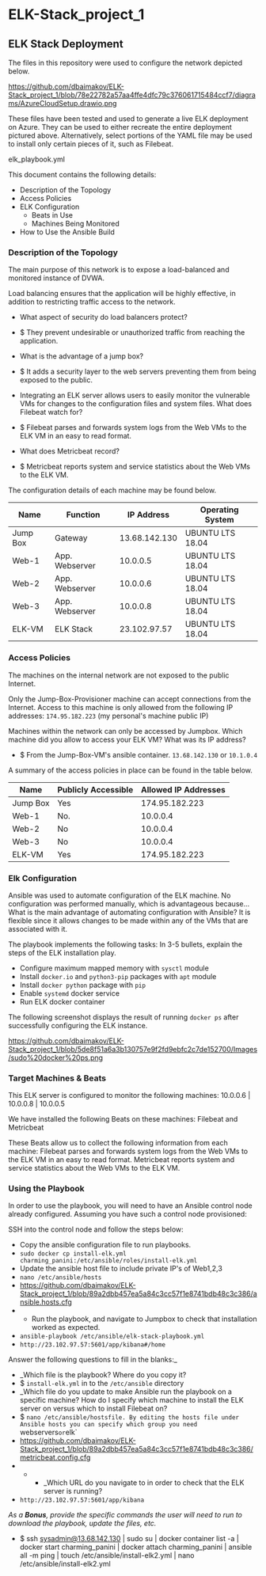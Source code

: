 # ELK-Stack_project_1
## ELK Stack Deployment

The files in this repository were used to configure the network depicted below.

https://github.com/dbaimakov/ELK-Stack_project_1/blob/78e22782a57aa4ffe4dfc79c376061715484ccf7/diagrams/AzureCloudSetup.drawio.png

These files have been tested and used to generate a live ELK deployment on Azure. They can be used to either recreate the entire deployment pictured above. Alternatively, select portions of the YAML file may be used to install only certain pieces of it, such as Filebeat.

  elk_playbook.yml

This document contains the following details:
- Description of the Topology
- Access Policies
- ELK Configuration
  - Beats in Use
  - Machines Being Monitored
- How to Use the Ansible Build


### Description of the Topology

The main purpose of this network is to expose a load-balanced and monitored instance of DVWA.

Load balancing ensures that the application will be highly effective, in addition to restricting traffic access to the network.
- What aspect of security do load balancers protect? 
- $ They prevent undesirable or unauthorized traffic from reaching the application.
- What is the advantage of a jump box? 
- $ It adds a security layer to the web servers preventing them from being exposed to the public.

- Integrating an ELK server allows users to easily monitor the vulnerable VMs for changes to the configuration files and system files. What does Filebeat watch for? 
- $ Filebeat parses and forwards system logs from the Web VMs to the ELK VM in an easy to read format.
- What does Metricbeat record? 
- $ Metricbeat reports system and service statistics about the Web VMs to the ELK VM.

The configuration details of each machine may be found below.

| Name    | Function | IP Address | Operating System |
|---------|----------|------------|------------------|
| Jump Box| Gateway  | 13.68.142.130   | UBUNTU LTS 18.04             |
| Web-1   | App. Webserver | 10.0.0.5   | UBUNTU LTS 18.04            |
| Web-2   | App. Webserver| 10.0.0.6   | UBUNTU LTS 18.04             |
| Web-3   | App. Webserver| 10.0.0.8   | UBUNTU LTS 18.04             |
| ELK-VM  | ELK Stack | 23.102.97.57   | UBUNTU LTS 18.04             |


### Access Policies

The machines on the internal network are not exposed to the public Internet. 

Only the Jump-Box-Provisioner machine can accept connections from the Internet. Access to this machine is only allowed from the following IP addresses: `174.95.182.223` (my personal's machine public IP)

Machines within the network can only be accessed by Jumpbox.
Which machine did you allow to access your ELK VM? What was its IP address?
- $ From the Jump-Box-VM's ansible container. `13.68.142.130` or `10.1.0.4`

A summary of the access policies in place can be found in the table below.

| Name     | Publicly Accessible | Allowed IP Addresses |
|----------|--------|----------------------|
| Jump Box | Yes    | 174.95.182.223 |
| Web-1   | No.     | 10.0.0.4   |      
| Web-2   | No      | 10.0.0.4   |     
| Web-3   | No      | 10.0.0.4   |    
| ELK-VM  | Yes     | 174.95.182.223 |   

### Elk Configuration

Ansible was used to automate configuration of the ELK machine. No configuration was performed manually, which is advantageous because...
What is the main advantage of automating configuration with Ansible? It is flexible since it allows changes to be made within any of the VMs that are associated with it.

The playbook implements the following tasks:
In 3-5 bullets, explain the steps of the ELK installation play. 
- Configure maximum mapped memory with `sysctl` module
- Install `docker.io` and `python3-pip` packages with `apt` module
- Install `docker python` package with `pip`
- Enable `systemd` docker service
- Run ELK docker container

The following screenshot displays the result of running `docker ps` after successfully configuring the ELK instance.

https://github.com/dbaimakov/ELK-Stack_project_1/blob/5de8f51a6a3b130757e9f2fd9ebfc2c7de152700/Images/sudo%20docker%20ps.png

### Target Machines & Beats
This ELK server is configured to monitor the following machines:
10.0.0.6 | 10.0.0.8 | 10.0.0.5

We have installed the following Beats on these machines:
Filebeat and Metricbeat

These Beats allow us to collect the following information from each machine:
Filebeat parses and forwards system logs from the Web VMs to the ELK VM in an easy to read format.
Metricbeat reports system and service statistics about the Web VMs to the ELK VM.

### Using the Playbook
In order to use the playbook, you will need to have an Ansible control node already configured. Assuming you have such a control node provisioned: 

SSH into the control node and follow the steps below:
- Copy the ansible configuration file to run playbooks.
- `sudo docker cp install-elk.yml charming_panini:/etc/ansible/roles/install-elk.yml`
- Update the ansible host file to include private IP's of Web1,2,3
- `nano /etc/ansible/hosts`
- https://github.com/dbaimakov/ELK-Stack_project_1/blob/89a2dbb457ea5a84c3cc57f1e8741bdb48c3c386/ansible.hosts.cfg
- - Run the playbook, and navigate to Jumpbox to check that installation worked as expected.
- `ansible-playbook /etc/ansible/elk-stack-playbook.yml`
- `http://23.102.97.57:5601/app/kibana#/home`

 Answer the following questions to fill in the blanks:_
- _Which file is the playbook? Where do you copy it? 
- $ `install-elk.yml` in to the `/etc/ansible` directory
- _Which file do you update to make Ansible run the playbook on a specific machine? How do I specify which machine to install the ELK server on versus which to install Filebeat on? 
- $ `nano /etc/ansible/hostsfile. By editing the hosts file under Ansible hosts you can specify which group you need `webservers` or `elk` 
-  https://github.com/dbaimakov/ELK-Stack_project_1/blob/89a2dbb457ea5a84c3cc57f1e8741bdb48c3c386/metricbeat.config.cfg
- - - _Which URL do you navigate to in order to check that the ELK server is running? 
- `http://23.102.97.57:5601/app/kibana`

_As a **Bonus**, provide the specific commands the user will need to run to download the playbook, update the files, etc._
- $ ssh sysadmin@13.68.142.130 | sudo su | docker container list -a | docker start charming_panini | docker attach charming_panini | ansible all -m ping | touch /etc/ansible/install-elk2.yml | nano /etc/ansible/install-elk2.yml


